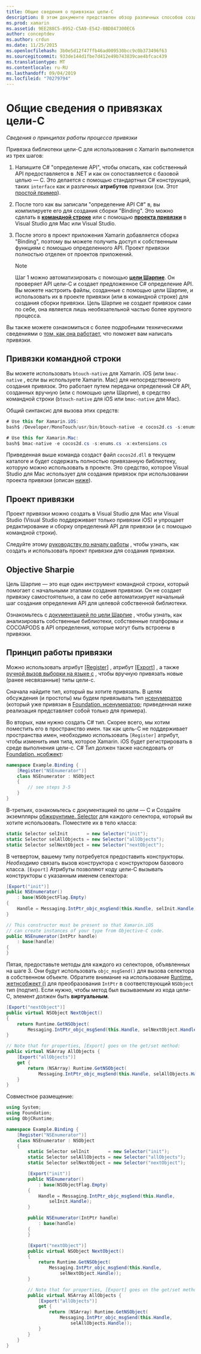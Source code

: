 ```yaml
---
title: Общие сведения о привязках цели-C
description: В этом документе представлен обзор различных способов создания C# привязок для кода цели-C, включая привязки командной строки, проекты привязки и целевые Шарпие. В нем также обсуждается принцип работы привязки.
ms.prod: xamarin
ms.assetid: 9EE288C5-8952-C5A9-E542-0BD847300EC6
author: conceptdev
ms.author: crdun
ms.date: 11/25/2015
ms.openlocfilehash: 3b0e5d12f47ffb46ad009530bcc9c0b373496f63
ms.sourcegitcommit: 933de144d1fbe7d412e49b743839cae4bfcac439
ms.translationtype: MT
ms.contentlocale: ru-RU
ms.lasthandoff: 09/04/2019
ms.locfileid: "70279794"
---
```

# <a name="overview-of-objective-c-bindings"></a>Общие сведения о привязках цели-C

_Сведения о принципах работы процесса привязки_

Привязка библиотеки цели-C для использования с Xamarin выполняется из трех шагов:

1. Напишите C# "определение API", чтобы описать, как собственный API предоставляется в .NET и как он сопоставляется с базовой целью — C. Это делается с помощью стандартных C# конструкций, таких `interface` как и различных **атрибутов** привязки (см. Этот [простой пример](~/cross-platform/macios/binding/objective-c-libraries.md#Binding_an_API)).

2. После того как вы записали "определение API C#" в, вы компилируете его для создания сборки "Binding". Это можно сделать в [**командной строке**](#commandline) или с помощью [**проекта привязки**](#bindingproject) в Visual Studio для Mac или Visual Studio.

3. После этого в проект приложения Xamarin добавляется сборка "Binding", поэтому вы можете получить доступ к собственным функциям с помощью определенного API.
   Проект привязки полностью отделен от проектов приложений.

   > [!NOTE]
   > Шаг 1 можно автоматизировать с помощью [**цели Шарпие**](#objectivesharpie). Он проверяет API цели-C и создает предложенное C# определение API. Вы можете настроить файлы, созданные с помощью цели Шарпие, и использовать их в проекте привязки (или в командной строке) для создания сборки привязки. Цель Шарпие не создает привязок сами по себе, она является лишь необязательной частью более крупного процесса.

Вы также можете ознакомиться с более подробными техническими сведениями о [том, как она работает](#howitworks), что поможет вам написать привязки.

<a name="Command_Line_Bindings" /><a name="commandline" />

## <a name="command-line-bindings"></a>Привязки командной строки

Вы можете использовать `btouch-native` для Xamarin. iOS (или `bmac-native` , если вы используете Xamarin. Mac) для непосредственного создания привязок. Это работает путем передачи определений C# API, созданных вручную (или с помощью цели Шарпие), в средство командной строки (`btouch-native` для iOS или `bmac-native` для Mac).


Общий синтаксис для вызова этих средств:

```csharp
# Use this for Xamarin.iOS:
bash$ /Developer/MonoTouch/usr/bin/btouch-native -e cocos2d.cs -s:enums.cs -x:extensions.cs
```

```csharp
# Use this for Xamarin.Mac:
bash$ bmac-native -e cocos2d.cs -s:enums.cs -x:extensions.cs
```

Приведенная выше команда создаст файл `cocos2d.dll` в текущем каталоге и будет содержать полностью привязанную библиотеку, которую можно использовать в проекте. Это средство, которое Visual Studio для Mac использует для создания привязок при использовании проекта привязки (описан [ниже](#bindingproject)).


<a name="bindingproject" />

## <a name="binding-project"></a>Проект привязки

Проект привязки можно создать в Visual Studio для Mac или Visual Studio (Visual Studio поддерживает только привязки iOS) и упрощает редактирование и сборку определений API для привязки (и с помощью командной строки).

Следуйте этому [руководству по началу работы](~/cross-platform/macios/binding/objective-c-libraries.md#Getting_Started) , чтобы узнать, как создать и использовать проект привязки для создания привязки.

<a name="objectivesharpie" />

## <a name="objective-sharpie"></a>Objective Sharpie

Цель Шарпие — это еще один инструмент командной строки, который помогает с начальными этапами создания привязки. Он не создает привязку самостоятельно, а сам по себе автоматизирует начальный шаг создания определения API для целевой собственной библиотеки.

Ознакомьтесь с [документацией по цели Шарпие](~/cross-platform/macios/binding/objective-sharpie/index.md) , чтобы узнать, как анализировать собственные библиотеки, собственные платформы и COCOAPODS в API определения, которые могут быть встроены в привязки.

<a name="howitworks" />

## <a name="how-binding-works"></a>Принцип работы привязки

Можно использовать атрибут [[Register]](xref:Foundation.RegisterAttribute) , атрибут [[Export]](xref:Foundation.ExportAttribute) , а также [ручной вызов выборки на языке c](~/ios/internals/objective-c-selectors.md) , чтобы вручную привязать новые (ранее несвязанные) типы цели-c.

Сначала найдите тип, который вы хотите привязать. В целях обсуждения (и простоты) мы будем привязывать тип [нсенумератор](https://developer.apple.com/iphone/library/documentation/Cocoa/Reference/Foundation/Classes/NSEnumerator_Class/Reference/Reference.html) (который уже привязан в [Foundation. нсенумератор](xref:Foundation.NSEnumerator); приведенная ниже реализация представляет собой только для примера).

Во вторых, нам нужно создать C# тип. Скорее всего, мы хотим поместить его в пространство имен. так как цель-C не поддерживает пространства имен, необходимо использовать `[Register]` атрибут, чтобы изменить имя типа, которое Xamarin. iOS будет регистрировать в среде выполнения цели-c. C# Тип должен также наследовать от [Foundation. нсобжект](xref:Foundation.NSObject):

```csharp
namespace Example.Binding {
    [Register("NSEnumerator")]
    class NSEnumerator : NSObject
    {
        // see steps 3-5
    }
}
```

В-третьих, ознакомьтесь с документацией по цели — C и Создайте экземпляры [обжкрунтиме. Selector](xref:ObjCRuntime.Selector) для каждого селектора, который вы хотите использовать. Поместите их в тело класса:

```csharp
static Selector selInit       = new Selector("init");
static Selector selAllObjects = new Selector("allObjects");
static Selector selNextObject = new Selector("nextObject");
```

В четвертом, вашему типу потребуется предоставить конструкторы. *Необходимо* связать вызов конструктора с конструктором базового класса. `[Export]` Атрибуты позволяют коду цели-C вызывать конструкторы с указанным именем селектора:

```csharp
[Export("init")]
public NSEnumerator()
    : base(NSObjectFlag.Empty)
{
    Handle = Messaging.IntPtr_objc_msgSend(this.Handle, selInit.Handle);
}
```

```csharp
// This constructor must be present so that Xamarin.iOS
// can create instances of your type from Objective-C code.
public NSEnumerator(IntPtr handle)
    : base(handle)
{
}
```

Пятая, предоставьте методы для каждого из селекторов, объявленных на шаге 3. Они будут использовать `objc_msgSend()` для вызова селектора в собственном объекте. Обратите внимание на использование [Runtime. жетнсобжект ()](xref:ObjCRuntime.Runtime.GetNSObject*) для преобразования `IntPtr` в соответствующий `NSObject` тип (подтип). Если нужно, чтобы метод был вызываемым из кода цели-C, элемент *должен* быть **виртуальным**.

```csharp
[Export("nextObject")]
public virtual NSObject NextObject()
{
    return Runtime.GetNSObject(
        Messaging.IntPtr_objc_msgSend(this.Handle, selNextObject.Handle));
}
```

```csharp
// Note that for properties, [Export] goes on the get/set method:
public virtual NSArray AllObjects {
    [Export("allObjects")]
    get {
        return (NSArray) Runtime.GetNSObject(
            Messaging.IntPtr_objc_msgSend(this.Handle, selAllObjects.Handle));
    }
}
```

Совместное размещение:

```csharp
using System;
using Foundation;
using ObjCRuntime;

namespace Example.Binding {
    [Register("NSEnumerator")]
    class NSEnumerator : NSObject
    {
        static Selector selInit       = new Selector("init");
        static Selector selAllObjects = new Selector("allObjects");
        static Selector selNextObject = new Selector("nextObject");

        [Export("init")]
        public NSEnumerator()
            : base(NSObjectFlag.Empty)
        {
            Handle = Messaging.IntPtr_objc_msgSend(this.Handle,
                selInit.Handle);
        }

        public NSEnumerator(IntPtr handle)
            : base(handle)
        {
        }

        [Export("nextObject")]
        public virtual NSObject NextObject()
        {
            return Runtime.GetNSObject(
                Messaging.IntPtr_objc_msgSend(this.Handle,
                    selNextObject.Handle));
        }

        // Note that for properties, [Export] goes on the get/set method:
        public virtual NSArray AllObjects {
            [Export("allObjects")]
            get {
                return (NSArray) Runtime.GetNSObject(
                    Messaging.IntPtr_objc_msgSend(this.Handle,
                        selAllObjects.Handle));
            }
        }
    }
}
```
